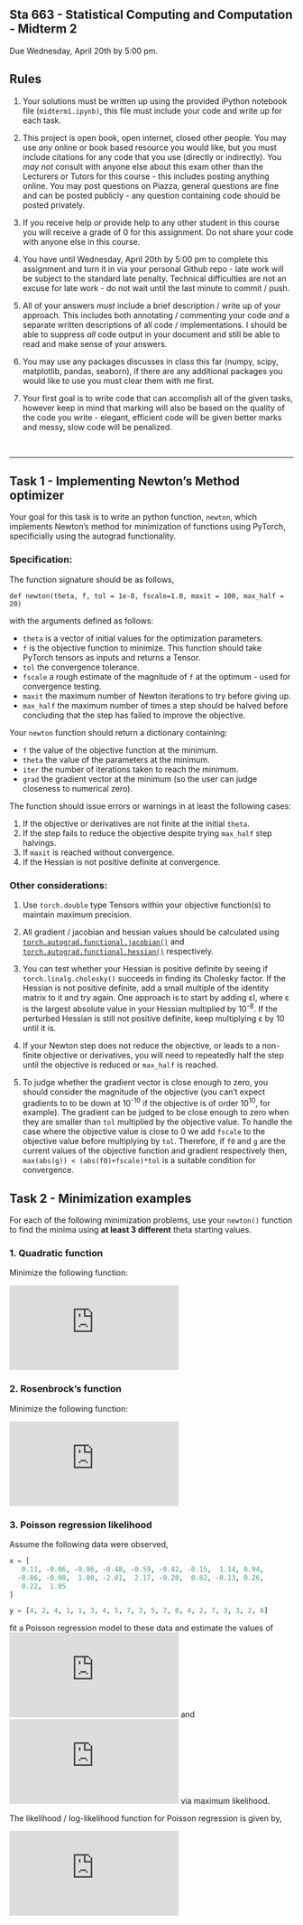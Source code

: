 ## Sta 663 - Statistical Computing and Computation - Midterm 2

Due Wednesday, April 20th by 5:00 pm.

## Rules

1.  Your solutions must be written up using the provided iPython
    notebook file (`midterm1.ipynb)`, this file must include your code
    and write up for each task.

2.  This project is open book, open internet, closed other people. You
    may use *any* online or book based resource you would like, but you
    must include citations for any code that you use (directly or
    indirectly). You *may not* consult with anyone else about this exam
    other than the Lecturers or Tutors for this course - this includes
    posting anything online. You may post questions on Piazza, general
    questions are fine and can be posted publicly - any question
    containing code should be posted privately.

3.  If you receive help *or* provide help to any other student in this
    course you will receive a grade of 0 for this assignment. Do not
    share your code with anyone else in this course.

4.  You have until Wednesday, April 20th by 5:00 pm to complete this
    assignment and turn it in via your personal Github repo - late work
    will be subject to the standard late penalty. Technical difficulties
    are not an excuse for late work - do not wait until the last minute
    to commit / push.

5.  All of your answers *must* include a brief description / write up of
    your approach. This includes both annotating / commenting your code
    *and* a separate written descriptions of all code / implementations.
    I should be able to suppress *all* code output in your document and
    still be able to read and make sense of your answers.

6.  You may use any packages discusses in class this far (numpy, scipy,
    matplotlib, pandas, seaborn), if there are any additional packages
    you would like to use you must clear them with me first.

7.  Your first goal is to write code that can accomplish all of the
    given tasks, however keep in mind that marking will also be based on
    the quality of the code you write - elegant, efficient code will be
    given better marks and messy, slow code will be penalized.

<br />

------------------------------------------------------------------------

## Task 1 - Implementing Newton’s Method optimizer

Your goal for this task is to write an python function, `newton`, which
implements Newton’s method for minimization of functions using PyTorch,
specificially using the autograd functionality.

### Specification:

The function signature should be as follows,

    def newton(theta, f, tol = 1e-8, fscale=1.0, maxit = 100, max_half = 20)

with the arguments defined as follows:

-   `theta` is a vector of initial values for the optimization
    parameters.
-   `f` is the objective function to minimize. This function should take
    PyTorch tensors as inputs and returns a Tensor.
-   `tol` the convergence tolerance.
-   `fscale` a rough estimate of the magnitude of `f` at the optimum -
    used for convergence testing.
-   `maxit` the maximum number of Newton iterations to try before giving
    up.
-   `max_half` the maximum number of times a step should be halved
    before concluding that the step has failed to improve the objective.

Your `newton` function should return a dictionary containing:

-   `f` the value of the objective function at the minimum.
-   `theta` the value of the parameters at the minimum.
-   `iter` the number of iterations taken to reach the minimum.
-   `grad` the gradient vector at the minimum (so the user can judge
    closeness to numerical zero).

The function should issue errors or warnings in at least the following
cases:

1.  If the objective or derivatives are not finite at the initial
    `theta`.
2.  If the step fails to reduce the objective despite trying `max_half`
    step halvings.
3.  If `maxit` is reached without convergence.
4.  If the Hessian is not positive definite at convergence.

### Other considerations:

1.  Use `torch.double` type Tensors within your objective function(s) to
    maintain maximum precision.

2.  All gradient / jacobian and hessian values should be calculated
    using
    [`torch.autograd.functional.jacobian()`](https://pytorch.org/docs/stable/generated/torch.autograd.functional.jacobian.html#torch-autograd-functional-jacobian)
    and
    [`torch.autograd.functional.hessian()`](https://pytorch.org/docs/stable/generated/torch.autograd.functional.hessian.html#torch-autograd-functional-hessian)
    respectively.

3.  You can test whether your Hessian is positive definite by seeing if
    `torch.linalg.cholesky()` succeeds in finding its Cholesky factor.
    If the Hessian is not positive definite, add a small multiple of the
    identity matrix to it and try again. One approach is to start by
    adding εI, where ε is the largest absolute value in your Hessian
    multiplied by 10<sup>-8</sup>. If the perturbed Hessian is still not
    positive definite, keep multiplying ε by 10 until it is.

4.  If your Newton step does not reduce the objective, or leads to a
    non-finite objective or derivatives, you will need to repeatedly
    half the step until the objective is reduced or `max_half` is
    reached.

5.  To judge whether the gradient vector is close enough to zero, you
    should consider the magnitude of the objective (you can’t expect
    gradients to to be down at 10<sup>-10</sup> if the objective is of
    order 10<sup>10</sup>, for example). The gradient can be judged to
    be close enough to zero when they are smaller than `tol` multiplied
    by the objective value. To handle the case where the objective value
    is close to 0 we add `fscale` to the objective value before
    multiplying by `tol`. Therefore, if `f0` and `g` are the current
    values of the objective function and gradient respectively then,
    `max(abs(g)) < (abs(f0)+fscale)*tol` is a suitable condition for
    convergence.

## Task 2 - Minimization examples

For each of the following minimization problems, use your `newton()`
function to find the minima using **at least 3 different** theta
starting values.

### 1. Quadratic function

Minimize the following function:

![f(x,y) = x^2-2x+2y^2+y+3](https://latex.codecogs.com/svg.latex?f%28x%2Cy%29%20%3D%20x%5E2-2x%2B2y%5E2%2By%2B3 "f(x,y) = x^2-2x+2y^2+y+3")

### 2. Rosenbrock’s function

Minimize the following function:

![f(x,y) = 10\*(y-x^2)^2 + (1-x)^2](https://latex.codecogs.com/svg.latex?f%28x%2Cy%29%20%3D%2010%2A%28y-x%5E2%29%5E2%20%2B%20%281-x%29%5E2 "f(x,y) = 10*(y-x^2)^2 + (1-x)^2")

### 3. Poisson regression likelihood

Assume the following data were observed,

``` python
x = [
   0.11, -0.06, -0.96, -0.48, -0.59, -0.42, -0.15,  1.14, 0.94, 
  -0.86, -0.08,  1.00, -2.01,  2.17, -0.20,  0.82, -0.13, 0.26, 
   0.22,  1.05
]

y = [4, 2, 4, 1, 1, 3, 4, 5, 7, 3, 5, 7, 0, 4, 2, 7, 3, 3, 2, 8]
```

fit a Poisson regression model to these data and estimate the values of
![\beta_0](https://latex.codecogs.com/svg.latex?%5Cbeta_0 "\beta_0") and
![\beta_1](https://latex.codecogs.com/svg.latex?%5Cbeta_1 "\beta_1") via
maximum likelihood.

The likelihood / log-likelihood function for Poisson regression is given
by,

![\begin{aligned}
\log \lambda_i &= \beta_0 + \beta_1 x_i \\\\
L(\beta_0,\beta_1) &= \prod\_{i=1}^{10}\frac{\lambda_i^{y_i} e^{-\lambda_i}}{y_i!} \\\\
l(\beta_0,\beta_1) &= \sum\_{i=1}^{10} y_i \log \lambda_i - \lambda_i - \log y_i!
\end{aligned}](https://latex.codecogs.com/svg.latex?%5Cbegin%7Baligned%7D%0A%5Clog%20%5Clambda_i%20%26%3D%20%5Cbeta_0%20%2B%20%5Cbeta_1%20x_i%20%5C%5C%0AL%28%5Cbeta_0%2C%5Cbeta_1%29%20%26%3D%20%5Cprod_%7Bi%3D1%7D%5E%7B10%7D%5Cfrac%7B%5Clambda_i%5E%7By_i%7D%20e%5E%7B-%5Clambda_i%7D%7D%7By_i%21%7D%20%5C%5C%0Al%28%5Cbeta_0%2C%5Cbeta_1%29%20%26%3D%20%5Csum_%7Bi%3D1%7D%5E%7B10%7D%20y_i%20%5Clog%20%5Clambda_i%20-%20%5Clambda_i%20-%20%5Clog%20y_i%21%0A%5Cend%7Baligned%7D "\begin{aligned}
\log \lambda_i &= \beta_0 + \beta_1 x_i \\
L(\beta_0,\beta_1) &= \prod_{i=1}^{10}\frac{\lambda_i^{y_i} e^{-\lambda_i}}{y_i!} \\
l(\beta_0,\beta_1) &= \sum_{i=1}^{10} y_i \log \lambda_i - \lambda_i - \log y_i!
\end{aligned}")
